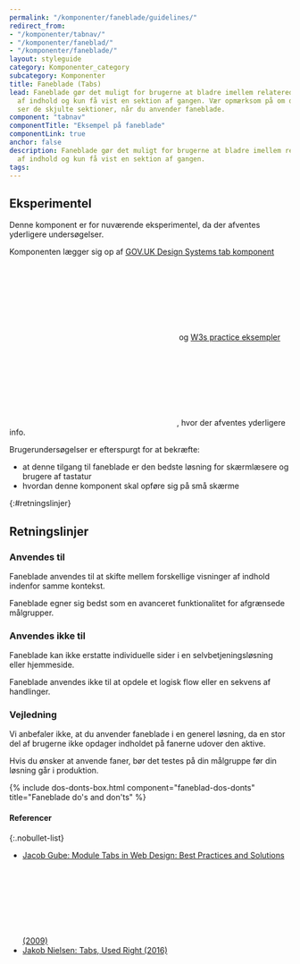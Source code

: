 ```yaml
---
permalink: "/komponenter/faneblade/guidelines/"
redirect_from:
- "/komponenter/tabnav/"
- "/komponenter/faneblad/"
- "/komponenter/faneblade/"
layout: styleguide
category: Komponenter_category
subcategory: Komponenter
title: Faneblade (Tabs)
lead: Faneblade gør det muligt for brugerne at bladre imellem relaterede sektioner
  af indhold og kun få vist en sektion af gangen. Vær opmærksom på om dine brugere
  ser de skjulte sektioner, når du anvender faneblade.
component: "tabnav"
componentTitle: "Eksempel på faneblade"
componentLink: true
anchor: false
description: Faneblade gør det muligt for brugerne at bladre imellem relaterede sektioner
  af indhold og kun få vist en sektion af gangen.
tags:
---
```


<div class="alert alert-warning" role="alert">
    <div class="alert-body">
        <h2 class="alert-heading">Eksperimentel</h2>
        <p>Denne komponent er for nuværende eksperimentel, da der afventes yderligere undersøgelser.</p>
        <p>Komponenten lægger sig op af <a href="https://design-system.service.gov.uk/components/tabs/" class="icon-link">GOV.UK Design Systems tab komponent<svg class="icon-svg" focusable="false" aria-hidden="true"><use xlink:href="#open-in-new"></use></svg></a> og <a href="https://www.w3.org/TR/wai-aria-practices/examples/tabs/tabs-2/tabs.html" class="icon-link">W3s practice eksempler<svg class="icon-svg" focusable="false" aria-hidden="true"><use xlink:href="#open-in-new"></use></svg></a>, hvor der afventes yderligere info.</p>
        <p>Brugerundersøgelser er efterspurgt for at bekræfte:</p>
        <ul>
            <li>at denne tilgang til faneblade er den bedste løsning for skærmlæsere og brugere af tastatur</li>
            <li>hvordan denne komponent skal opføre sig på små skærme</li>
        </ul>
    </div>
</div>

{:#retningslinjer}
## Retningslinjer

### Anvendes til

Faneblade anvendes til at skifte mellem forskellige visninger af indhold indenfor samme kontekst.

Faneblade egner sig bedst som en avanceret funktionalitet for afgrænsede målgrupper.

### Anvendes ikke til

Faneblade kan ikke erstatte individuelle sider i en selvbetjeningsløsning eller hjemmeside.

Faneblade anvendes ikke til at opdele et logisk flow eller en sekvens af handlinger.

### Vejledning

Vi anbefaler ikke, at du anvender faneblade i en generel løsning, da en stor del af brugerne ikke opdager indholdet på fanerne udover den aktive.

Hvis du ønsker at anvende faner, bør det testes på din målgruppe før din løsning går i produktion.

{% include dos-donts-box.html component="faneblad-dos-donts" title="Faneblade do's and don'ts" %}

#### Referencer

{:.nobullet-list}
- <a href="https://www.smashingmagazine.com/2009/06/module-tabs-in-web-design-best-practices-and-solutions/" class="icon-link">Jacob Gube: Module Tabs in Web Design: Best Practices and Solutions (2009)<svg class="icon-svg" focusable="false" aria-hidden="true"><use xlink:href="#open-in-new"></use></svg></a>
- <a href="https://www.nngroup.com/articles/tabs-used-right/" class="icon-link">Jakob Nielsen: Tabs, Used Right (2016)<svg class="icon-svg" focusable="false" aria-hidden="true"><use xlink:href="#open-in-new"></use></svg></a>
